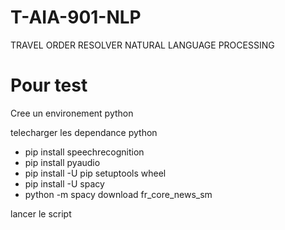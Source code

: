 # T-AIA-901-NLP
TRAVEL ORDER RESOLVER NATURAL LANGUAGE PROCESSING


# Pour test
Cree un environement python

telecharger les dependance python 
- pip install speechrecognition
- pip install pyaudio
- pip install -U pip setuptools wheel
- pip install -U spacy
- python -m spacy download fr_core_news_sm

lancer le script